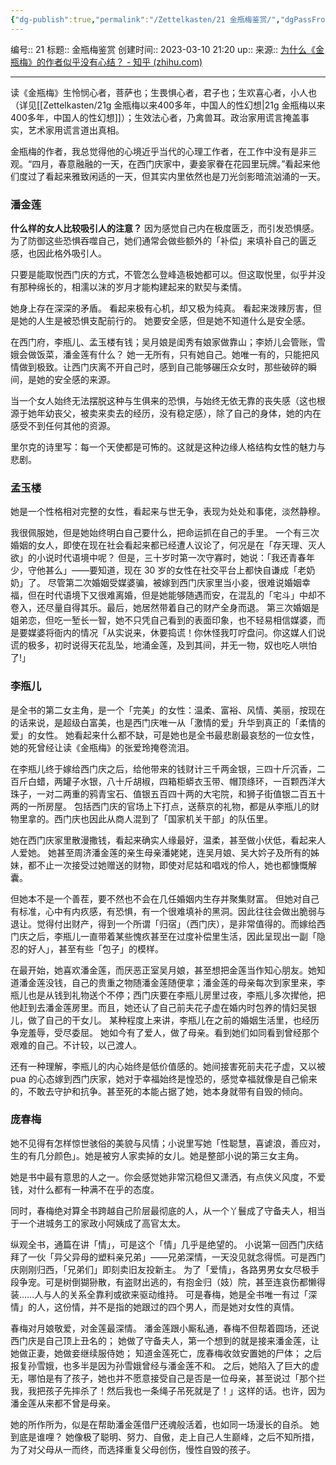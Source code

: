 ```yaml
---
{"dg-publish":true,"permalink":"/Zettelkasten/21 金瓶梅鉴赏/","dgPassFrontmatter":true}
---
```


编号:: 21
标题:: 金瓶梅鉴赏
创建时间:: 2023-03-10 21:20
up:: 
来源:: [为什么《金瓶梅》的作者似乎没有心结？ - 知乎 (zhihu.com)](https://www.zhihu.com/question/22139744/answer/1602454027)

---
读《金瓶梅》生怜悯心者，菩萨也；生畏惧心者，君子也；生欢喜心者，小人也（详见[[Zettelkasten/21g 金瓶梅以来400多年，中国人的性幻想\|21g 金瓶梅以来400多年，中国人的性幻想]]）；生效法心者，乃禽兽耳。政治家用谎言掩盖事实，艺术家用谎言道出真相。

金瓶梅的作者，我总觉得他的心境近乎当代的心理工作者，在工作中没有是非三观。“四月，春意融融的一天，在西门庆家中，妻妾家眷在花园里玩牌。”看起来他们度过了看起来雅致闲适的一天，但其实内里依然也是刀光剑影暗流汹涌的一天。

### 潘金莲
**什么样的女人比较吸引人的注意？**
因为感觉自己内在极度匮乏，而引发恐惧感。为了防御这些恐惧吞噬自己，她们通常会做些额外的「补偿」来填补自己的匮乏感，也因此格外吸引人。

只要是能取悦西门庆的方式，不管怎么登峰造极她都可以。但这取悦里，似乎并没有那种绵长的，相濡以沫的岁月才能构建起来的默契与柔情。

她身上存在深深的矛盾。
看起来极有心机，却又极为纯真。
看起来泼辣厉害，但是她的人生是被恐惧支配前行的。
她要安全感，但是她不知道什么是安全感。

在西门府，李瓶儿、孟玉楼有钱；吴月娘是闺秀有娘家做靠山；李娇儿会管账，雪娥会做饭菜，潘金莲有什么？
她一无所有，只有她自己。她唯一有的，只能把风情做到极致。让西门庆离不开自己时，感到自己能够碾压众女时，那些破碎的瞬间，是她的安全感的来源。

当一个女人始终无法摆脱这种与生俱来的恐惧，与始终无依无靠的丧失感（这也根源于她年幼丧父，被卖来卖去的经历，没有稳定感），除了自己的身体，她的内在感受不到任何其他的资源。

里尔克的诗里写：每一个天使都是可怖的。这就是这种边缘人格结构女性的魅力与悲剧。

### 孟玉楼
她是一个性格相对完整的女性，看起来与世无争，表现为处处和事佬，淡然静穆。

我很佩服她，但是她始终明白自己要什么，把命运抓在自己的手里。
一个有三次婚姻的女人，即使在现在社会看起来都已经遭人议论了，何况是在「存天理、灭人欲」的小说时代语境中呢？
但是，三十岁时第一次守寡时，她说：「我还青春年少，守他甚么」——要知道，现在 30 岁的女性在社交平台上都快自谦成「老奶奶」了。
尽管第二次婚姻受媒婆骗，被嫁到西门庆家里当小妾，很难说婚姻幸福，但在时代语境下又很难离婚，但是她能够随遇而安，在混乱的「宅斗」中却不卷入，还尽量自得其乐。最后，她居然带着自己的财产全身而退。
第三次婚姻是姐弟恋，但吃一堑长一智，她不只凭自己看到的表面印象，也不轻易相信媒婆，而是要媒婆将衙内的情况「从实说来，休要捣谎！你休怪我叮咛盘问。你这媒人们说谎的极多，初时说得天花乱坠，地涌金莲，及到其间，并无一物，奴也吃人哄怕了!」

### 李瓶儿
是全书的第二女主角，是一个「完美」的女性：温柔、富裕、风情、美丽，按现在的话来说，是超级白富美，也是西门庆唯一从「激情的爱」升华到真正的「柔情的爱」的女性。
她看起来什么都不缺，可是她也是全书最悲剧最哀愁的一位女性，她的死曾经让读《金瓶梅》的张爱玲掩卷流泪。

在李瓶儿终于嫁给西门庆之后，给他带来的钱财计三千两金银，三四十斤沉香，二百斤白蜡，两罐子水银，八十斤胡椒，四箱柜蟒衣玉带、帽顶绦环，一百颗西洋大珠子，一对二两重的鸦青宝石、值银五百四十两的大宅院，和狮子街值银二百五十两的一所房屋。
包括西门庆的官场上下打点，送蔡京的礼物，都是从李瓶儿的财物里拿的。西门庆也因此从商人混到了「国家机关干部」的队伍里。

她在西门庆家里散漫撒钱，看起来确实人缘最好，温柔，甚至做小伏低，看起来人人爱她。
她甚至周济潘金莲的亲生母亲潘姥姥，连吴月娘、吴大妗子及所有的姊妹，都不止一次接受过她赠送的财物，即使对尼姑和唱戏的伶人，她也都慷慨解囊。

但她本不是一个善茬，要不然也不会在几任婚姻内生存并聚集财富。
但她对自己有标准，心中有内疚感，有恐惧，有一个很难填补的黑洞。因此往往会做出脆弱与退让。觉得付出财产，得到一个所谓「归宿」（西门庆），是非常值得的。而嫁给西门庆之后，李瓶儿一直带着某些愧疚甚至在过度补偿里生活，因此呈现出一副「隐忍的好人」，甚至有些「包子」的模样。

在最开始，她喜欢潘金莲，而厌恶正室吴月娘，甚至想把金莲当作知心朋友。她知道潘金莲没钱，自己的贵重之物随潘金莲随便拿；潘金莲的母亲每次到家里来，李瓶儿也是从钱到礼物送个不停；西门庆要在李瓶儿房里过夜，李瓶儿多次撵他，把他赶到去潘金莲房里。而且，她还认了自己前夫花子虚在婚内时包养的情妇吴银儿，做了自己的干女儿。
某种程度上来讲，李瓶儿在之前的婚姻生活里，也经历争宠羞辱，受尽委屈。
她如今有了爱人，做了母亲。看到她们如同看到曾经那个艰难的自己。不计较，以己渡人。

还有一种理解，李瓶儿的内心始终是低价值感的。她间接害死前夫花子虚，又以被 pua 的心态嫁到西门庆家，她对于幸福始终是惶恐的，感觉幸福就像是自己偷来的，不敢去守护和抗争。甚至死的本能占据了她，她本身就带有自毁的倾向。

### 庞春梅
她不见得有怎样惊世骇俗的美貌与风情；小说里写她「性聪慧，喜谑浪，善应对，生的有几分颜色」。她是被穷人家卖掉的女儿。她是整部小说的第三女主角。

她是书中最有意思的人之一。你会感觉她非常沉稳但又潇洒，有点侠义风度，不爱钱，对什么都有一种满不在乎的态度。

同时，春梅绝对算全书跨越自己阶层最彻底的人，从一个丫鬟成了守备夫人，相当于一个进城务工的家政小阿姨成了高官太太。

纵观全书，通篇在讲「情」，可是这个「情」几乎是绝望的。
小说第一回西门庆结拜了一伙「异父异母的塑料亲兄弟」——兄弟深情，一天没见就念得慌。可是西门庆刚刚归西，「兄弟们」即刻卖旧友投新主。
为了「爱情」，各路男男女女尽极手段争宠。可是树倒猢狲散，有盗财出逃的，有抱金归（妓）院，甚至连哀伤都懒得装……人与人的关系全靠利或欲来驱动维持。
可是春梅，她是全书唯一有过「深情」的人，这份情，并不是指的她跟过的四个男人，而是她对女性的真情。

春梅对月娘敬爱，对金莲最深情。
潘金莲跟小厮私通，春梅不但帮着圆场，还说西门庆是自己顶上丑名的；
她做了守备夫人，第一个想到的就是接来潘金莲，让她做正妻，她做妾继续服侍她；
知道金莲死亡，庞春梅收敛安置她的尸体；
之后报复孙雪娥，也多半是因为孙雪娥曾经与潘金莲不和。
之后，她陷入了巨大的虚无，哪怕是有了孩子，她也并不愿意接受自己是否是一位母亲，甚至说过「那个拦我，我把孩子先摔杀了！然后我也一条绳子吊死就是了！」这样的话。也许，因为潘金莲从来都不曾是母亲。

她的所作所为，似是在帮助潘金莲借尸还魂般活着，也如同一场漫长的自杀。
她到底是谁哩？
她像极了聪明、努力、自傲，走上自己人生巅峰，之后不知所措，为了对父母从一而终，而选择重复父母创伤，慢性自毁的孩子。